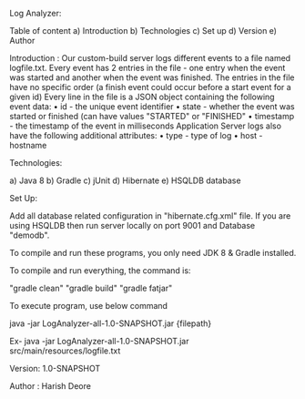 Log Analyzer: 

Table of content
a) Introduction
b) Technologies
c) Set up
d) Version
e) Author


Introduction :
Our custom-build server logs different events to a file named logfile.txt. Every event has 2 entries in the file - one
entry when the event was started and another when the event was finished. The entries in the file have no specific
order (a finish event could occur before a start event for a given id)
Every line in the file is a JSON object containing the following event data:
• id - the unique event identifier
• state - whether the event was started or finished (can have values "STARTED" or "FINISHED"
• timestamp - the timestamp of the event in milliseconds
Application Server logs also have the following additional attributes:
• type - type of log
• host - hostname

Technologies:

a) Java 8
b) Gradle
c) jUnit
d) Hibernate
e) HSQLDB database


Set Up:

Add all database related configuration in "hibernate.cfg.xml" file. If you are using HSQLDB then run server
locally on port 9001 and Database "demodb".


To compile and run these programs, you only need JDK 8 & Gradle installed.

To compile and run everything, the command is:

"gradle clean"
"gradle build"
"gradle fatjar"

To execute program, use below command

java -jar LogAnalyzer-all-1.0-SNAPSHOT.jar {filepath}

Ex-
java -jar LogAnalyzer-all-1.0-SNAPSHOT.jar src/main/resources/logfile.txt

Version:
1.0-SNAPSHOT

Author :
Harish Deore
